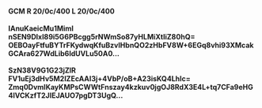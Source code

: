 #### GCM R 20/0c/400 L 20/0c/400
**IAnuKaeicMu1MimI**<br/>**nSEN9DlxI89i5G6PBcgg5rNWmSo87yHLMiXtliZ80hQ=**<br/>**OEBOayFtfuBYTrFKydwqKfuBzvlHbnQO2zHbFV8W+6EGq8vhi93XMcakGCAra627WdLib6ldUVLu50A0...**<br/><br/>
**SzN38V9G1G23jZlR**<br/>**FV1uEj3dHv5M2IZEcAAI3j+4VbP/oB+A23isKQ4LhIc=**<br/>**Zmq0DvmlKayKMPsCWWtFnszay4kzkuv0jgOJ8RdX3E4L+tq7CFa9eHG4lVCKzfT2JIEJAUO7pgDT3UgQ...**